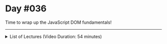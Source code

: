 # Day #036
Time to wrap up the JavaScript DOM fundamentals!

---

<details>
    <summary>List of Lectures (Video Duration: 54 minutes)</summary>
    <ul>
        <li>A More Realistic Demo & Example</li>
        <li>Introducing "Constant Variables"</li>
        <li>Changing Element Styles With JavaScript</li>
        <li>Managing CSS Classes With JavaScript</li>
        <li>Module Summary</li>
    </ul>
</details>